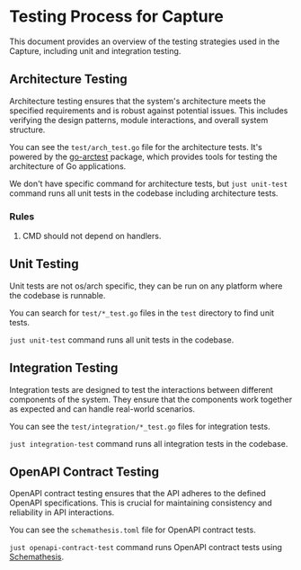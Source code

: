 # Testing Process for Capture

This document provides an overview of the testing strategies used in the Capture, including unit and integration testing.

## Architecture Testing

Architecture testing ensures that the system's architecture meets the specified requirements and is robust against potential issues. This includes verifying the design patterns, module interactions, and overall system structure.

You can see the `test/arch_test.go` file for the architecture tests. It's powered by the [go-arctest](https://github.com/mstrYoda/go-arctest) package, which provides tools for testing the architecture of Go applications.

We don't have specific command for architecture tests, but `just unit-test` command runs all unit tests in the codebase including architecture tests.

### Rules

1. CMD should not depend on handlers.

## Unit Testing

Unit tests are not os/arch specific, they can be run on any platform where the codebase is runnable.

You can search for `test/*_test.go` files in the `test` directory to find unit tests.

`just unit-test` command runs all unit tests in the codebase.

## Integration Testing

Integration tests are designed to test the interactions between different components of the system. They ensure that the components work together as expected and can handle real-world scenarios.

You can see the `test/integration/*_test.go` files for integration tests.

`just integration-test` command runs all integration tests in the codebase.

## OpenAPI Contract Testing

OpenAPI contract testing ensures that the API adheres to the defined OpenAPI specifications. This is crucial for maintaining consistency and reliability in API interactions.

You can see the `schemathesis.toml` file for OpenAPI contract tests.

`just openapi-contract-test` command runs OpenAPI contract tests using [Schemathesis](https://schemathesis.readthedocs.io/).

